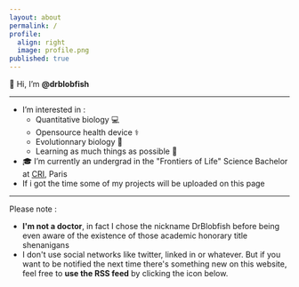 ```yaml
---
layout: about
permalink: /
profile:
  align: right
  image: profile.png
published: true
---
```


👋 Hi, I’m **@drblobfish**

---------------------------

- I’m interested in :
  - Quantitative biology 💻
  - Opensource health device ⚕️
  - Evolutionnary biology 🧬
  - Learning as much things as possible 📖
- 🎓 I’m currently an undergrad in the "Frontiers of Life" Science Bachelor at [CRI](https://cri-paris.org/en), Paris
- If i got the time some of my projects will be uploaded on this page


----------
Please note :

- **I'm not a doctor**, in fact I chose the nickname DrBlobfish before being even aware of the existence of those academic honorary title shenanigans
- I don't use social networks like twitter, linked in or whatever. But if you want to be notified the next time there's something new on this website, feel free to **use the RSS feed** by clicking the icon below.
